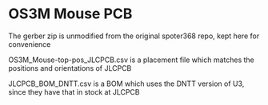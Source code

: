 # OS3M Mouse PCB
The gerber zip is unmodified from the original spoter368 repo, kept here for convenience

OS3M_Mouse-top-pos_JLCPCB.csv is a placement file which matches the positions and orientations of JLCPCB

JLCPCB_BOM_DNTT.csv is a BOM which uses the DNTT version of U3, since they have that in stock at JLCPCB
